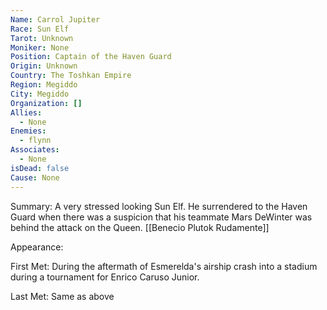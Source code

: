 ```yaml
---
Name: Carrol Jupiter
Race: Sun Elf
Tarot: Unknown
Moniker: None
Position: Captain of the Haven Guard
Origin: Unknown
Country: The Toshkan Empire
Region: Megiddo
City: Megiddo
Organization: []
Allies:
  - None
Enemies:
  - flynn
Associates:
  - None
isDead: false
Cause: None
---
```

Summary:
A very stressed looking Sun Elf. He surrendered to the Haven Guard when there was a suspicion that his teammate Mars DeWinter was behind the attack on the Queen. [[Benecio Plutok Rudamente]]

Appearance: 

First Met: 
During the aftermath of Esmerelda's airship crash into a stadium during a tournament for Enrico Caruso Junior.

Last Met: 
Same as above